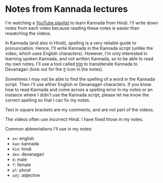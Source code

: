 # Notes from Kannada lectures

I'm watching a [YouTube playlist](https://www.youtube.com/playlist?list=PLOb5Wwt1GhOmfwBXC5IGuDvtNc-Ub8N1c)
to learn Kannada from Hindi. I'll write down notes from each video because
reading these notes is easier than rewatching the videos.

In Kannada (and also in Hindi), spelling is a very reliable guide to pronunciation.
Hence, I'll write Kannada in the Kannada script (unlike the video, which uses English characters).
However, I'm only interested in learning spoken Kannada, and not written Kannada,
so to be able to read my own notes, I'll use a tool called
[trin](https://sharmaeklavya2.github.io/trin/)
to transliterate Kannada to Devanagari
(look out for the
ट्र
icon in the notes).

Sometimes I may not be able to find the spelling of a word in the Kannada script.
Then I'll use either English or Devanagari characters.
If you know how to read Kannada and come across a spelling error in my notes
or an instance where I didn't use the Kannada script, please let me know
the correct spelling so that I can fix my notes.

Text in square brackets are my comments, and are not part of the videos.

The videos often use incorrect Hindi. I have fixed those in my notes.

Common abbreviations I'll use in my notes:

* `en`: english
* `kan`: kannada
* `hin`: hindi
* `dev`: devanagari
* `m`: male
* `f`: female
* `pl`: plural
* `adj`: adjective
